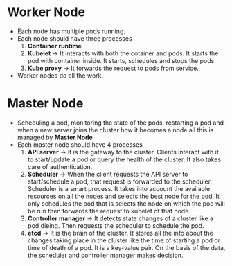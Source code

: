 # Worker Node
- Each node has multiple pods running.
- Each node should have three processes
	1. **Container runtime**
	2. **Kubelet** -> It interacts with both the cotainer and pods. It starts the pod with container inside. It starts, schedules and stops the pods.
	3. **Kube proxy** -> It forwards the request to pods from service.
- Worker nodes do all the work.

# Master Node
- Scheduling a pod, monitoring the state of the pods, restarting a pod and when a new server joins the cluster how it becomes a node all this is managed by **Master Node**
- Each master node should have 4 processes
	1.  **API server** -> It is the gateway to the cluster. Clients interact with it to start/update a pod or query the health of the cluster. It also takes care of authentication.
	2. **Scheduler** -> When the client requests the API server to start/schedule a pod, that request is forwarded to the scheduler. Scheduler is a smart process. It takes into account the available resources on all the nodes and selects the best node for the pod. It only schedules the pod that is selects the node on which the pod will be run then forwards the request to kubelet of that node.
	3. **Controller manager** -> It detects state changes of a cluster like a pod dieing. Then requests the scheduler to schedule the pod.
	4. **etcd** -> It is the brain of the cluster. It stores all the info about the changes taking place in the cluster like the time of starting a pod or time of death of a pod. It is a key-value pair. On the basis of the data, the scheduler and controller manager makes decision. 